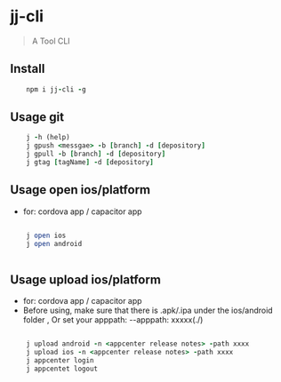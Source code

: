 # jj-cli
> A Tool CLI

## Install

```ruby
    npm i jj-cli -g
```

## Usage git 

```ruby
    j -h (help)
    j gpush <messgae> -b [branch] -d [depository]
    j gpull -b [branch] -d [depository]
    j gtag [tagName] -d [depository]
```

## Usage open ios/platform
* for: cordova app / capacitor app

```ruby

    j open ios
    j open android
    
```

## Usage upload ios/platform
* for: cordova app / capacitor app
* Before using, make sure that there is .apk/.ipa under the ios/android folder , Or set your apppath:  --apppath: xxxxx(./)

```ruby

    j upload android -n <appcenter release notes> -path xxxx
    j upload ios -n <appcenter release notes> -path xxxx
    j appcenter login
    j appcentet logout
    
```